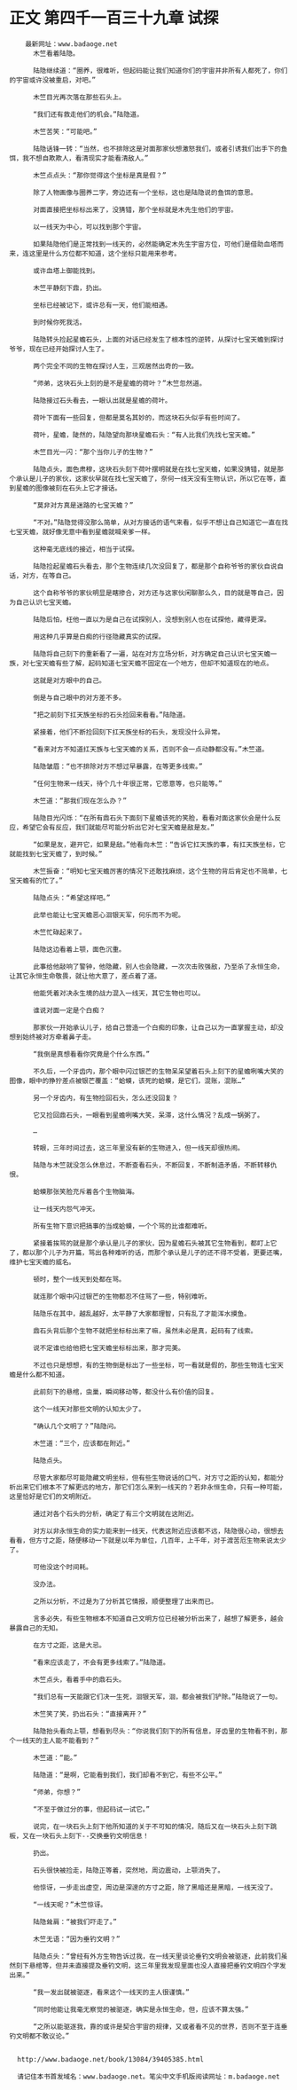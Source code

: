 # 正文 第四千一百三十九章 试探
        最新网址：www.badaoge.net
          木竺看着陆隐。
      
          陆隐继续道：“圈养，很难听，但起码能让我们知道你们的宇宙并非所有人都死了，你们的宇宙或许没被重启，对吧。”
      
          木竺目光再次落在那些石头上。
      
          “我们还有救走他们的机会。”陆隐道。
      
          木竺苦笑：“可能吧。”
      
          陆隐话锋一转：“当然，也不排除这是对面那家伙想激怒我们，或者引诱我们出手下的鱼饵，我不想自欺欺人，看清现实才能看清敌人。”
      
          木竺点点头：“那你觉得这个坐标是真是假？”
      
          除了人物画像与圈养二字，旁边还有一个坐标，这也是陆隐说的鱼饵的意思。
      
          对面直接把坐标标出来了，没猜错，那个坐标就是木先生他们的宇宙。
      
          以一线天为中心，可以找到那个宇宙。
      
          如果陆隐他们是正常找到一线天的，必然能确定木先生宇宙方位，可他们是借助血塔而来，连这里是什么方位都不知道，这个坐标只能用来参考。
      
          或许血塔上御能找到。
      
          木竺平静刻下鼎，扔出。
      
          坐标已经被记下，或许总有一天，他们能相遇。
      
          到时候你死我活。
      
          陆隐转头捡起星蟾石头，上面的对话已经发生了根本性的逆转，从探讨七宝天蟾到探讨爷爷，现在已经开始探讨人生了。
      
          两个完全不同的生物在探讨人生，三观居然出奇的一致。
      
          “师弟，这块石头上刻的是不是星蟾的荷叶？”木竺忽然道。
      
          陆隐接过石头看去，一眼认出就是星蟾的荷叶。
      
          荷叶下面有一些回复，但都是莫名其妙的，而这块石头似乎有些时间了。
      
          荷叶，星蟾，陡然的，陆隐望向那块星蟾石头：“有人比我们先找七宝天蟾。”
      
          木竺目光一闪：“那个当你儿子的生物？”
      
          陆隐点头，面色肃穆，这块石头刻下荷叶摆明就是在找七宝天蟾，如果没猜错，就是那个承认是儿子的家伙，这家伙早就在找七宝天蟾了，奈何一线天没有生物认识，所以它在等，直到星蟾的图像被刻在石头上它才接话。
      
          “莫非对方真是迷路的七宝天蟾？”
      
          “不对。”陆隐觉得没那么简单，从对方接话的语气来看，似乎不想让自己知道它一直在找七宝天蟾，就好像无意中看到星蟾就喊亲爹一样。
      
          这种毫无底线的接近，相当于试探。
      
          陆隐捡起星蟾石头看去，那个生物连续几次没回复了，都是那个自称爷爷的家伙自说自话，对方，在等自己。
      
          这个自称爷爷的家伙明显是瞎掺合，对方还与这家伙闲聊那么久，目的就是等自己，因为自己认识七宝天蟾。
      
          陆隐后怕，枉他一直以为是自己在试探别人，没想到别人也在试探他，藏得更深。
      
          用这种几乎算是白痴的行径隐藏真实的试探。
      
          陆隐将自己刻下的重新看了一遍，站在对方立场分析，对方确定自己认识七宝天蟾一族，对七宝天蟾有些了解，起码知道七宝天蟾不固定在一个地方，但却不知道现在的地点。
      
          这就是对方眼中的自己。
      
          倒是与自己眼中的对方差不多。
      
          “把之前刻下扛天族坐标的石头捡回来看看。”陆隐道。
      
          紧接着，他们不断捡回刻下扛天族坐标的石头，发现没什么异常。
      
          “看来对方不知道扛天族与七宝天蟾的关系，否则不会一点动静都没有。”木竺道。
      
          陆隐皱眉：“也不排除对方不想过早暴露，在等更多线索。”
      
          “任何生物来一线天，待个几十年很正常，它愿意等，也只能等。”
      
          木竺道：“那我们现在怎么办？”
      
          陆隐目光闪烁：“在所有鼎石头下面刻下星蟾该死的笑脸，看看对面这家伙会是什么反应，希望它会有反应，我们就能尽可能分析出它对七宝天蟾是敌是友。”
      
          “如果是友，避开它，如果是敌。”他看向木竺：“告诉它扛天族的事，有扛天族坐标，它就能找到七宝天蟾了，到时候。”
      
          木竺振奋：“明知七宝天蟾厉害的情况下还敢找麻烦，这个生物的背后肯定也不简单，七宝天蟾有的忙了。”
      
          陆隐点头：“希望这样吧。”
      
          此举也能让七宝天蟾恶心洄银天军，何乐而不为呢。
      
          木竺忙碌起来了。
      
          陆隐这边看着上颚，面色沉重。
      
          此事给他敲响了警钟，他隐藏，别人也会隐藏，一次次击败强敌，乃至杀了永恒生命，让其它永恒生命敬畏，就让他大意了，差点着了道。
      
          他能凭着对决永生境的战力混入一线天，其它生物也可以。
      
          谁说对面一定是个白痴？
      
          那家伙一开始承认儿子，给自己营造一个白痴的印象，让自己以为一直掌握主动，却没想到始终被对方牵着鼻子走。
      
          “我倒是真想看看你究竟是个什么东西。”
      
          不久后，一个牙齿内，那个眼中闪过银芒的生物呆呆望着石头上刻下的星蟾咧嘴大笑的图像，眼中的狰狞差点被银芒覆盖：“蛤蟆，该死的蛤蟆，是它们，混账，混账…”
      
          另一个牙齿内，有生物捡回石头，怎么还没回复？
      
          它又捡回鼎石头，一眼看到星蟾咧嘴大笑，呆滞，这什么情况？乱成一锅粥了。
      
          …
      
          转眼，三年时间过去，这三年里没有新的生物进入，但一线天却很热闹。
      
          陆隐与木竺就没怎么休息过，不断查看石头，不断回复，不断制造矛盾，不断转移仇恨。
      
          蛤蟆那张笑脸充斥着各个生物脑海。
      
          让一线天内怨气冲天。
      
          所有生物下意识把搞事的当成蛤蟆，一个个骂的比谁都难听。
      
          紧接着挨骂的就是那个承认是儿子的家伙，因为星蟾石头被其它生物看到，都盯上它了，都以那个儿子为开篇，骂出各种难听的话，而那个承认是儿子的还不得不受着，更要还嘴，维护七宝天蟾的威名。
      
          顿时，整个一线天到处都在骂。
      
          就连那个眼中闪过银芒的生物都忍不住骂了一些，特别难听。
      
          陆隐乐在其中，越乱越好，太平静了大家都理智，只有乱了才能浑水摸鱼。
      
          鼎石头背后那个生物不就把坐标标出来了嘛，虽然未必是真，起码有了线索。
      
          说不定谁也给他把七宝天蟾坐标标出来，那才完美。
      
          不过也只是想想，有的生物倒是标出了一些坐标，可一看就是假的，那些生物连七宝天蟾是什么都不知道。
      
          此前刻下的悬棺，虫巢，瞬间移动等，都没什么有价值的回复。
      
          这个一线天对那些文明的认知太少了。
      
          “确认几个文明了？”陆隐问。
      
          木竺道：“三个，应该都在附近。”
      
          陆隐点头。
      
          尽管大家都尽可能隐藏文明坐标，但有些生物说话的口气，对方寸之距的认知，都能分析出来它们根本不了解更远的地方，那它们怎么来到一线天的？若非永恒生命，只有一种可能，这里恰好是它们的文明附近。
      
          通过对各个石头的分析，确定了有三个文明就在这附近。
      
          对方以非永恒生命的实力能来到一线天，代表这附近应该都不远，陆隐很心动，很想去看看，但方寸之距，随便移动一下就是以年为单位，几百年，上千年，对于渡苦厄生物来说太少了。
      
          可他没这个时间耗。
      
          没办法。
      
          之所以分析，不过是为了分析其它情报，顺便整理了出来而已。
      
          言多必失，有些生物根本不知道自己文明方位已经被分析出来了，越想了解更多，越会暴露自己的无知。
      
          在方寸之距，这是大忌。
      
          “看来应该走了，不会有更多线索了。”陆隐道。
      
          木竺点头，看着手中的鼎石头。
      
          “我们总有一天能跟它们决一生死，洄银天军，洄，都会被我们铲除。”陆隐说了一句。
      
          木竺笑了笑，扔出石头：“直接离开？”
      
          陆隐抬头看向上颚，想看到尽头：“你说我们刻下的所有信息，牙齿里的生物看不到，那个一线天的主人能不能看到？”
      
          木竺道：“能。”
      
          陆隐道：“是啊，它能看到我们，我们却看不到它，有些不公平。”
      
          “师弟，你想？”
      
          “不至于做过分的事，但起码试一试它。”
      
          说完，在一块石头上刻下他所知道的关于不可知的情况，随后又在一块石头上刻下跳板，又在一块石头上刻下--交换垂钓文明信息！
      
          扔出。
      
          石头很快被捡走，陆隐正等着，突然地，周边震动，上颚消失了。
      
          他惊讶，一步走出虚空，周边是深邃的方寸之距，除了黑暗还是黑暗，一线天没了。
      
          “一线天呢？”木竺惊讶。
      
          陆隐耸肩：“被我们吓走了。”
      
          木竺无语：“因为垂钓文明？”
      
          陆隐点头：“曾经有外方生物告诉过我，在一线天里谈论垂钓文明会被驱逐，此前我们虽然刻下悬棺等，但并未直接提及垂钓文明，这三年里我发现里面也没人直接把垂钓文明四个字发出来。”
      
          “我一发出就被驱逐，看来这个一线天的主人很谨慎。”
      
          “同时他能让我毫无察觉的被驱逐，确实是永恒生命，但，应该不算太强。”
      
          “之所以能驱逐我，靠的或许是契合宇宙的规律，又或者看不见的世界，否则不至于连垂钓文明都不敢议论。”
      
      
      http://www.badaoge.net/book/13084/39405385.html
      
      请记住本书首发域名：www.badaoge.net。笔尖中文手机版阅读网址：m.badaoge.net